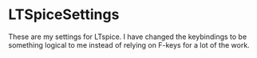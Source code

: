 # LTSpiceSettings
These are my settings for LTspice. I have changed the keybindings to be something logical to me instead of relying on F-keys for a lot of the work.
